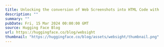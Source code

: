 ```yaml
---
title: Unlocking the conversion of Web Screenshots into HTML Code with the WebSight Dataset
description: ""
summary: ""
pubDate: Fri, 15 Mar 2024 00:00:00 GMT
source: Hugging Face Blog
url: https://huggingface.co/blog/websight
thumbnail: "https://huggingface.co/blog/assets/websight/thumbnail.png"
---
```


